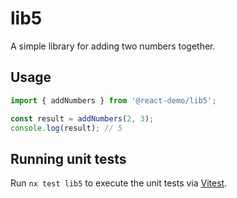 # lib5

A simple library for adding two numbers together.

## Usage

```typescript
import { addNumbers } from '@react-demo/lib5';

const result = addNumbers(2, 3);
console.log(result); // 5
```

## Running unit tests

Run `nx test lib5` to execute the unit tests via [Vitest](https://vitest.dev/).

